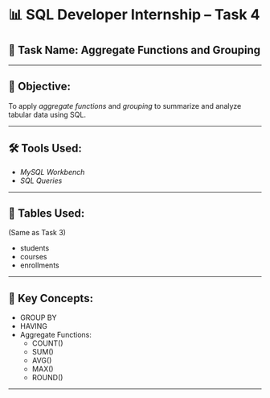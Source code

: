 # 📊 SQL Developer Internship – Task 4

## 📝 Task Name: Aggregate Functions and Grouping

---

## 🎯 Objective:
To apply *aggregate functions* and *grouping* to summarize and analyze tabular data using SQL.

---

## 🛠 Tools Used:
- *MySQL Workbench*
- *SQL Queries*

---

## 🧾 Tables Used:
(Same as Task 3)
- students
- courses
- enrollments

---

## 🔑 Key Concepts:
- GROUP BY
- HAVING
- Aggregate Functions: 
  - COUNT()
  - SUM()
  - AVG()
  - MAX()
  - ROUND()

---
